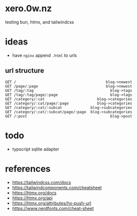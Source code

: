 # xero.0w.nz

testing bun, htmx, and tailwindcss


# ideas

* have `nginx` append `.html` to urls

## url structure

```
GET /                                         blog->newest
GET /page/:page                               blog->newest
GET /tag/:tag                                   blog->tags
GET /tag/:tag/page/:page                        blog->tags
GET /category/:cat                        blog->categories
GET /category/:cat/page/:page             blog->categories
GET /category/:cat/:subcat             blog->subcategories
GET /category/:cat/:subcat/page/:page  blog->subcategories
GET /:post                                      blog->post
```

# todo

* typscript sqlite adapter

# references

* https://tailwindcss.com/docs
* https://tailwindcomponents.com/cheatsheet
* https://htmx.org/docs
* https://htmx.org/api
* https://htmx.org/attributes/hx-push-url
* https://www.nerdfonts.com/cheat-sheet

